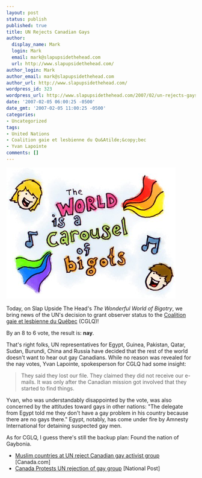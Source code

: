 ```yaml
---
layout: post
status: publish
published: true
title: UN Rejects Canadian Gays
author:
  display_name: Mark
  login: Mark
  email: mark@slapupsidethehead.com
  url: http://www.slapupsidethehead.com/
author_login: Mark
author_email: mark@slapupsidethehead.com
author_url: http://www.slapupsidethehead.com/
wordpress_id: 323
wordpress_url: http://www.slapupsidethehead.com/2007/02/un-rejects-gays/
date: '2007-02-05 06:00:25 -0500'
date_gmt: '2007-02-05 11:00:25 -0500'
categories:
- Uncategorized
tags:
- United Nations
- Coalition gaie et lesbienne du Qu&Atilde;&copy;bec
- Yvan Lapointe
comments: []
---
```

![The Wonderful World of Bigotry](/wp-content/media/2007/02/world-of-bigotry.jpg)

Today, on Slap Upside The Head's _The Wonderful World of Bigotry_, we bring news of the UN's decision to grant observer status to the [Coalition gaie et lesbienne du Québec](http://www.cglq.org/ "Je l'adore!") (CGLQ)!

By an 8 to 6 vote, the result is: **nay**.

That's right folks, UN representatives for Egypt, Guinea, Pakistan, Qatar, Sudan, Burundi, China and Russia have decided that the rest of the world doesn't want to hear out gay Canadians. While no reason was revealed for the nay votes, Yvan Lapointe, spokesperson for CGLQ had some insight:

> They said they lost our file. They claimed they did not receive our e-mails. It was only after the Canadian mission got involved that they started to find things.

Yvan, who was understandably disappointed by the vote, was also concerned by the attitudes toward gays in other nations: "The delegate from Egypt told me they don't have a gay problem in his country because there are no gays there." Egypt, notably, has come under fire by Amnesty International for detaining suspected gay men.

As for CGLQ, I guess there's still the backup plan: Found the nation of Gaybonia.

- [Muslim countries at UN reject Canadian gay activist group](http://www.canada.com/topics/news/world/story.html?id=66223f22-bfe8-410f-9a18-c35eb0e6362b&k=33966) [Canada.com]
- [Canada Protests UN rejection of gay group](http://www.canada.com/nationalpost/story.html?id=4b4cffa2-294f-43a2-b404-33650b24765f&k=50573) [National Post]
